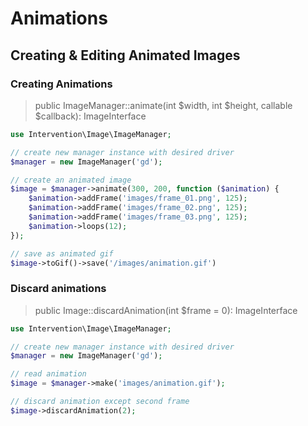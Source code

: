 # Animations
## Creating & Editing Animated Images

### Creating Animations

> public ImageManager::animate(int $width, int $height, callable $callback): ImageInterface

```php
use Intervention\Image\ImageManager;

// create new manager instance with desired driver
$manager = new ImageManager('gd');

// create an animated image
$image = $manager->animate(300, 200, function ($animation) {
    $animation->addFrame('images/frame_01.png', 125);
    $animation->addFrame('images/frame_02.png', 125);
    $animation->addFrame('images/frame_03.png', 125);
    $animation->loops(12);
});

// save as animated gif
$image->toGif()->save('/images/animation.gif')
```

### Discard animations

> public Image::discardAnimation(int $frame = 0): ImageInterface

```php
use Intervention\Image\ImageManager;

// create new manager instance with desired driver
$manager = new ImageManager('gd');

// read animation
$image = $manager->make('images/animation.gif');

// discard animation except second frame
$image->discardAnimation(2);
```
